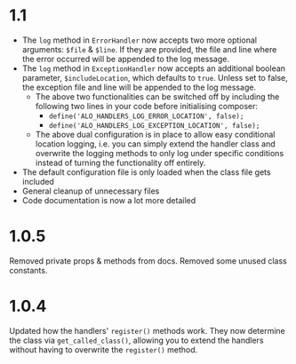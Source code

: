 # 1.1 #

 - The `log` method in `ErrorHandler` now accepts two more optional arguments: `$file` & `$line`. If they are provided, the file and line where the error occurred will be appended to the log message.
 - The `log` method in `ExceptionHandler` now accepts an additional boolean parameter, `$includeLocation`, which defaults to `true`. Unless set to false, the exception file and line will be appended to the log message.
	 - The above two functionalities can be switched off by including the following two lines in your code before initialising composer: 
		 - `define('ALO_HANDLERS_LOG_ERROR_LOCATION', false);`
		 - `define('ALO_HANDLERS_LOG_EXCEPTION_LOCATION', false);`
	 - The above dual configuration is in place to allow easy conditional location logging, i.e. you can simply extend the handler class and overwrite the logging methods to only log under specific conditions instead of turning the functionality off entirely.
 - The default configuration file is only loaded when the class file gets included
 - General cleanup of unnecessary files
 - Code documentation is now a lot more detailed

# 1.0.5 #
Removed private props & methods from docs. Removed some unused class constants.

# 1.0.4 #
Updated how the handlers' `register()` methods work. They now determine the class via `get_called_class()`, allowing you to extend the handlers without having to overwrite the `register()` method.
